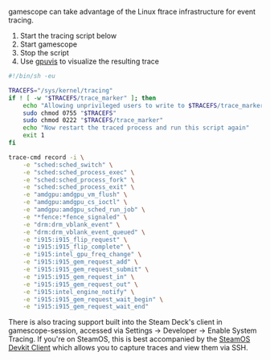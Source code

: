 gamescope can take advantage of the Linux ftrace infrastructure for event tracing.

1. Start the tracing script below
2. Start gamescope
3. Stop the script
4. Use [gpuvis](https://github.com/mikesart/gpuvis) to visualize the resulting trace

```sh
#!/bin/sh -eu

TRACEFS="/sys/kernel/tracing"
if ! [ -w "$TRACEFS/trace_marker" ]; then
	echo "Allowing unprivileged users to write to $TRACEFS/trace_marker"
	sudo chmod 0755 "$TRACEFS"
	sudo chmod 0222 "$TRACEFS/trace_marker"
	echo "Now restart the traced process and run this script again"
	exit 1
fi

trace-cmd record -i \
	-e "sched:sched_switch" \
	-e "sched:sched_process_exec" \
	-e "sched:sched_process_fork" \
	-e "sched:sched_process_exit" \
	-e "amdgpu:amdgpu_vm_flush" \
	-e "amdgpu:amdgpu_cs_ioctl" \
	-e "amdgpu:amdgpu_sched_run_job" \
	-e "*fence:*fence_signaled" \
	-e "drm:drm_vblank_event" \
	-e "drm:drm_vblank_event_queued" \
	-e "i915:i915_flip_request" \
	-e "i915:i915_flip_complete" \
	-e "i915:intel_gpu_freq_change" \
	-e "i915:i915_gem_request_add" \
	-e "i915:i915_gem_request_submit" \
	-e "i915:i915_gem_request_in" \
	-e "i915:i915_gem_request_out" \
	-e "i915:intel_engine_notify" \
	-e "i915:i915_gem_request_wait_begin" \
	-e "i915:i915_gem_request_wait_end"
```

There is also tracing support built into the Steam Deck's client in gamescope-session, accessed via Settings -> Developer -> Enable System Tracing. If you're on SteamOS, this is best accompanied by the [SteamOS Devkit Client](https://gitlab.steamos.cloud/devkit/steamos-devkit) which allows you to capture traces and view them via SSH.